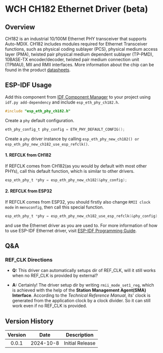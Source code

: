 # WCH CH182 Ethernet Driver (beta)

## Overview

CH182 is an industrial 10/100M Ethernet PHY transceiver that supports Auto-MDIX. CH182 includes modules required for Ethernet Transceiver functions, such as physical coding sublayer (PCS), physical medium access layer (PMA), twisted pair physical medium dependent sublayer (TP-PMD), 10BASE-TX encoder/decoder, twisted pair medium connection unit (TPMAU), MII and RMII interfaces. More information about the chip can be found in the product [datasheets](https://www.wch.cn/downloads/CH182DS1_PDF.html).

## ESP-IDF Usage

Add this component from [IDF Component Manager](https://components.espressif.com/) to your project using `idf.py add-dependency` and include `esp_eth_phy_ch182.h`.

```c
#include "esp_eth_phy_ch182.h"
```

Create a `phy` default configuration.

```c
eth_phy_config_t phy_config = ETH_PHY_DEFAULT_CONFIG();
```

Create a `phy` driver instance by calling `esp_eth_phy_new_ch182() or esp_eth_phy_new_ch182_use_esp_refclk()`.

#### 1. REFCLK from CH182

If REFCLK comes from CH182(as you would by default with most other PHYs), call this default function, which is similar to other drivers.
```c
esp_eth_phy_t *phy = esp_eth_phy_new_ch182(&phy_config);
```

#### 2. REFCLK from ESP32
If REFCLK comes from ESP32, you should firstly also change `RMII clock mode` in `menuconfig`, then call this special function.
```c
esp_eth_phy_t *phy = esp_eth_phy_new_ch182_use_esp_refclk(&phy_config);
```

and use the Ethernet driver as you are used to. For more information of how to use ESP-IDF Ethernet driver, visit [ESP-IDF Programming Guide](https://docs.espressif.com/projects/esp-idf/en/latest/esp32/api-reference/network/esp_eth.html).


## Q&A
###  REF_CLK Directions
- **Q:** This driver can automatically setups dir of REF_CLK, will it still works when no REF_CLK is provided by external?

- **A:** Certainly! The driver setup dir by writing `rmii_mode_set1_reg`, which is achieved with the help of the **Station Management Agent(SMA) Interface**. According to the *Technical Reference Manual*, its' clock is generated from the application clock by a clock divider. So it can still work even if no REF_CLK is provided.

## Version History
| **Version** | **Date** |           **Description**          |
|:-----------:|:--------:|------------------------------------|
| 0.0.1       |2024-10-8 | Initial Release                    |


